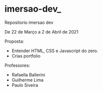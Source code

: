 # imersao-dev_
Repositorio imersao dev

De 22 de Março a 2 de Abril de 2021

Proposta: 
- Entender HTML, CSS e Javascript do zero. 
- Crias portfolio

Professores: 
- Rafaella Ballerini 
- Guilherme Lima
- Paulo Siveira
